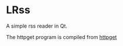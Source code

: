 LRss
====

A simple rss reader in Qt.

The httpget program is compiled from [httpget](https://github.com/hangyan/Code/tree/master/unix-net/download-file)
